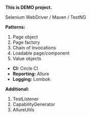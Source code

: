 **This is DEMO project.**

Selenium WebDriver / Maven / TestNG

**Patterns:**
1. Page object
2. Page factory
3. Chain of Invocations
4. Loadable page/component
5. Value objects


* **CI:** Circle CI
* **Reporting:** Allure
* **Logging:** Lombok

**Additional:**
1. TestListener
2. CapabilityGenerator
3. AllureUtils